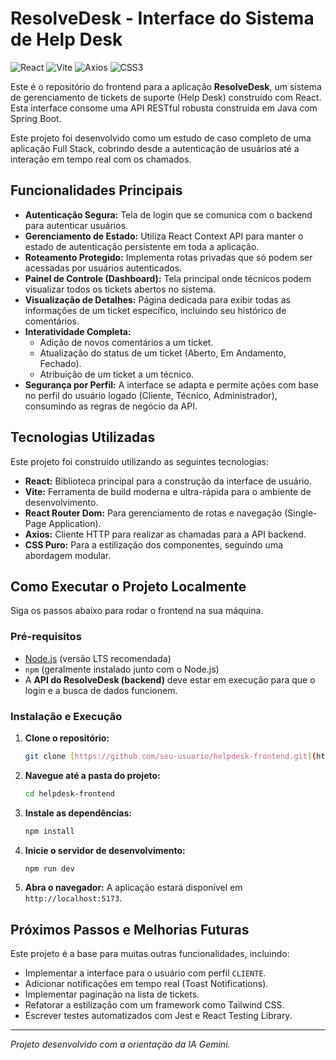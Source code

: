 # ResolveDesk - Interface do Sistema de Help Desk

![React](https://img.shields.io/badge/react-%2320232a.svg?style=for-the-badge&logo=react&logoColor=%2361DAFB)
![Vite](https://img.shields.io/badge/vite-%23646CFF.svg?style=for-the-badge&logo=vite&logoColor=white)
![Axios](https://img.shields.io/badge/axios-purple?style=for-the-badge&logo=axios)
![CSS3](https://img.shields.io/badge/css3-%231572B6.svg?style=for-the-badge&logo=css3&logoColor=white)

Este é o repositório do frontend para a aplicação **ResolveDesk**, um sistema de gerenciamento de tickets de suporte (Help Desk) construído com React. Esta interface consome uma API RESTful robusta construída em Java com Spring Boot.

Este projeto foi desenvolvido como um estudo de caso completo de uma aplicação Full Stack, cobrindo desde a autenticação de usuários até a interação em tempo real com os chamados.

##  Funcionalidades Principais

* **Autenticação Segura:** Tela de login que se comunica com o backend para autenticar usuários.
* **Gerenciamento de Estado:** Utiliza React Context API para manter o estado de autenticação persistente em toda a aplicação.
* **Roteamento Protegido:** Implementa rotas privadas que só podem ser acessadas por usuários autenticados.
* **Painel de Controle (Dashboard):** Tela principal onde técnicos podem visualizar todos os tickets abertos no sistema.
* **Visualização de Detalhes:** Página dedicada para exibir todas as informações de um ticket específico, incluindo seu histórico de comentários.
* **Interatividade Completa:**
    * Adição de novos comentários a um ticket.
    * Atualização do status de um ticket (Aberto, Em Andamento, Fechado).
    * Atribuição de um ticket a um técnico.
* **Segurança por Perfil:** A interface se adapta e permite ações com base no perfil do usuário logado (Cliente, Técnico, Administrador), consumindo as regras de negócio da API.

## Tecnologias Utilizadas

Este projeto foi construído utilizando as seguintes tecnologias:

* **React:** Biblioteca principal para a construção da interface de usuário.
* **Vite:** Ferramenta de build moderna e ultra-rápida para o ambiente de desenvolvimento.
* **React Router Dom:** Para gerenciamento de rotas e navegação (Single-Page Application).
* **Axios:** Cliente HTTP para realizar as chamadas para a API backend.
* **CSS Puro:** Para a estilização dos componentes, seguindo uma abordagem modular.

##  Como Executar o Projeto Localmente

Siga os passos abaixo para rodar o frontend na sua máquina.

### Pré-requisitos

* [Node.js](https://nodejs.org/) (versão LTS recomendada)
* `npm` (geralmente instalado junto com o Node.js)
* A **API do ResolveDesk (backend)** deve estar em execução para que o login e a busca de dados funcionem.

### Instalação e Execução

1.  **Clone o repositório:**
    ```bash
    git clone [https://github.com/seu-usuario/helpdesk-frontend.git](https://github.com/seu-usuario/helpdesk-frontend.git)
    ```

2.  **Navegue até a pasta do projeto:**
    ```bash
    cd helpdesk-frontend
    ```

3.  **Instale as dependências:**
    ```bash
    npm install
    ```

4.  **Inicie o servidor de desenvolvimento:**
    ```bash
    npm run dev
    ```

5.  **Abra o navegador:** A aplicação estará disponível em `http://localhost:5173`.

##  Próximos Passos e Melhorias Futuras

Este projeto é a base para muitas outras funcionalidades, incluindo:
* Implementar a interface para o usuário com perfil `CLIENTE`.
* Adicionar notificações em tempo real (Toast Notifications).
* Implementar paginação na lista de tickets.
* Refatorar a estilização com um framework como Tailwind CSS.
* Escrever testes automatizados com Jest e React Testing Library.

---

_Projeto desenvolvido com a orientação da IA Gemini._
